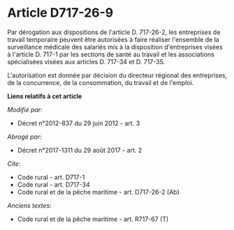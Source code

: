 # Article D717-26-9

Par dérogation aux dispositions de l'article D. 717-26-2, les entreprises de travail temporaire peuvent être autorisées à
faire réaliser l'ensemble de la surveillance médicale des salariés mis à la disposition d'entreprises visées à l'article D.
717-1 par les sections de santé au travail et les associations spécialisées visées aux articles D. 717-34 et D. 717-35. 

L'autorisation est donnée par décision du directeur régional des entreprises, de la concurrence, de la consommation, du
travail et de l'emploi.

**Liens relatifs à cet article**

_Modifié par_:

  - Décret n°2012-837 du 29 juin 2012 - art. 3

_Abrogé par_:

  - Décret n°2017-1311 du 29 août 2017 - art. 2

_Cite_:

  - Code rural - art. D717-1
  - Code rural - art. D717-34
  - Code rural et de la pêche maritime - art. D717-26-2 (Ab)

_Anciens textes_:

  - Code rural et de la pêche maritime - art. R717-67 (T)
